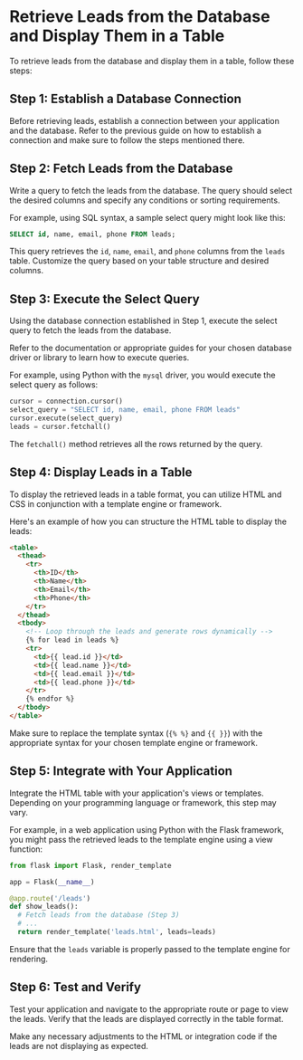 

# Retrieve Leads from the Database and Display Them in a Table

To retrieve leads from the database and display them in a table, follow these steps:

## Step 1: Establish a Database Connection

Before retrieving leads, establish a connection between your application and the database. Refer to the previous guide on how to establish a connection and make sure to follow the steps mentioned there.

## Step 2: Fetch Leads from the Database

Write a query to fetch the leads from the database. The query should select the desired columns and specify any conditions or sorting requirements.

For example, using SQL syntax, a sample select query might look like this:

```sql
SELECT id, name, email, phone FROM leads;
```

This query retrieves the `id`, `name`, `email`, and `phone` columns from the `leads` table. Customize the query based on your table structure and desired columns.

## Step 3: Execute the Select Query

Using the database connection established in Step 1, execute the select query to fetch the leads from the database.

Refer to the documentation or appropriate guides for your chosen database driver or library to learn how to execute queries.

For example, using Python with the `mysql` driver, you would execute the select query as follows:

```python
cursor = connection.cursor()
select_query = "SELECT id, name, email, phone FROM leads"
cursor.execute(select_query)
leads = cursor.fetchall()
```

The `fetchall()` method retrieves all the rows returned by the query.

## Step 4: Display Leads in a Table

To display the retrieved leads in a table format, you can utilize HTML and CSS in conjunction with a template engine or framework.

Here's an example of how you can structure the HTML table to display the leads:

```html
<table>
  <thead>
    <tr>
      <th>ID</th>
      <th>Name</th>
      <th>Email</th>
      <th>Phone</th>
    </tr>
  </thead>
  <tbody>
    <!-- Loop through the leads and generate rows dynamically -->
    {% for lead in leads %}
    <tr>
      <td>{{ lead.id }}</td>
      <td>{{ lead.name }}</td>
      <td>{{ lead.email }}</td>
      <td>{{ lead.phone }}</td>
    </tr>
    {% endfor %}
  </tbody>
</table>
```

Make sure to replace the template syntax (`{% %}` and `{{ }}`) with the appropriate syntax for your chosen template engine or framework.

## Step 5: Integrate with Your Application

Integrate the HTML table with your application's views or templates. Depending on your programming language or framework, this step may vary.

For example, in a web application using Python with the Flask framework, you might pass the retrieved leads to the template engine using a view function:

```python
from flask import Flask, render_template

app = Flask(__name__)

@app.route('/leads')
def show_leads():
  # Fetch leads from the database (Step 3)
  # ...
  return render_template('leads.html', leads=leads)
```

Ensure that the `leads` variable is properly passed to the template engine for rendering.

## Step 6: Test and Verify

Test your application and navigate to the appropriate route or page to view the leads. Verify that the leads are displayed correctly in the table format.

Make any necessary adjustments to the HTML or integration code if the leads are not displaying as expected.

 



